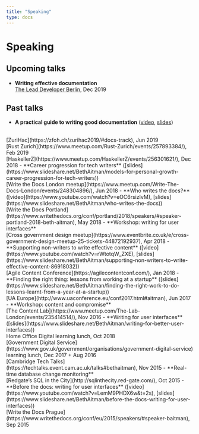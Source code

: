 ```yaml
---
title: "Speaking"
type: docs
---
```


# Speaking

## Upcoming talks

- **Writing effective documentation**
<br> [The Lead Developer Berlin](https://berlin2019.theleaddeveloper.com/talks#beth-aitman), Dec 2019

## Past talks

- **A practical guide to writing good documentation**
([video](https://www.youtube.com/watch?v=8TD-20Mb_7M),
[slides](https://docs.google.com/presentation/d/1r4gLfgPpnT6KFkWn0VEsoIUwiwhVaOYS0CJeSWja0kc/edit?usp=sharing))
<br>
[ZuriHac](https://zfoh.ch/zurihac2019/#docs-track), Jun 2019 <br>
[Rust Zurich](https://www.meetup.com/Rust-Zurich/events/257893384/), Feb 2019 <br>
[HaskellerZ](https://www.meetup.com/HaskellerZ/events/256301621/), Dec 2018
- **Career progression for tech writers**
([slides](https://www.slideshare.net/BethAitman/models-for-personal-growth-career-progression-for-tech-writers))
<br>
[Write the Docs London meetup](https://www.meetup.com/Write-The-Docs-London/events/248304896/), Jun 2018
- **Who writes the docs?**
([video](https://www.youtube.com/watch?v=eOC6rsizIvM),
[slides](https://www.slideshare.net/BethAitman/who-writes-the-docs))
<br>
[Write the Docs Portland](https://www.writethedocs.org/conf/portland/2018/speakers/#speaker-portland-2018-beth-aitman), May 2018
- **Workshop: writing for user interfaces**
<br>
[Cross government design meetup](https://www.eventbrite.co.uk/e/cross-government-design-meetup-25-tickets-44872192937), Apr 2018
- **Supporting non-writers to write effective content**
([video](https://www.youtube.com/watch?v=rWtotqW_ZXE),
[slides](https://www.slideshare.net/BethAitman/supporting-non-writers-to-write-effective-content-86918032))
<br>
[Agile Content Conference](https://agilecontentconf.com/), Jan 2018
- **Finding the right thing: lessons from working at a startup**
([slides](https://www.slideshare.net/BethAitman/finding-the-right-work-to-do-lessons-learnt-from-a-year-at-a-startup))
<br>
[UA Europe](http://www.uaconference.eu/conf2017.html#aitman), Jun 2017
- **Workshop: content and compromise**
<br>
[The Content Lab](https://www.meetup.com/The-Lab-London/events/235414514/), Nov 2016
- **Writing for user interfaces**
([slides](https://www.slideshare.net/BethAitman/writing-for-better-user-interfaces))
<br>
Home Office Digital learning lunch, Oct 2018 <br>
[Government Digital Service](https://www.gov.uk/government/organisations/government-digital-service) learning lunch, Dec 2017 + Aug 2016 <br>
[Cambridge Tech Talks](https://techtalks.event.cam.ac.uk/talks#bethaitman), Nov 2015
- **Real-time database change monitoring**
<br>
[Redgate’s SQL in the City](http://sqlinthecity.red-gate.com/), Oct 2015
- **Before the docs: writing for user interfaces**
([video](https://www.youtube.com/watch?v=LemM9PHDX6w&t=2s),
[slides](https://www.slideshare.net/BethAitman/before-the-docs-writing-for-user-interfaces))
<br>
[Write the Docs Prague](https://www.writethedocs.org/conf/eu/2015/speakers/#speaker-baitman), Sep 2015
